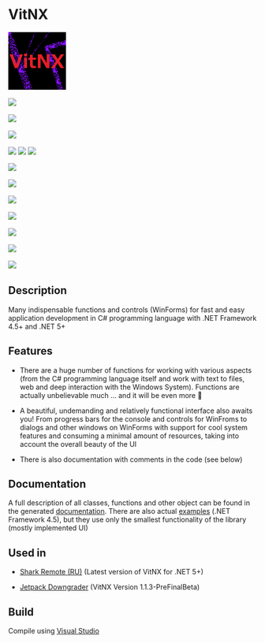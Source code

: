 # VitNX



![alt](https://github.com/Zalexanninev15/VitNX/raw/main/logo.png)



[![](https://img.shields.io/badge/OS-Windows-informational)](https://github.com/Zalexanninev15/VitNX)

[![](https://img.shields.io/badge/written_on-.NET_Framework_4.5-512BD4.svg?logo=dotnet)](https://dotnet.microsoft.com/download/dotnet-framework/net45)

[![](https://img.shields.io/badge/written_on-.NET_5-651DE5.svg?logo=dotnet)](https://dotnet.microsoft.com/download/dotnet/5.0)

[![](https://img.shields.io/badge/written_on-CSharp-239120.svg?logo=csharp)](https://github.com/Zalexanninev15/VitNX)
[![](https://img.shields.io/badge/Donate-FFDD00.svg?logo=buymeacoffee&logoColor=black)](https://z15.neocities.org/donate)
[![](https://img.shields.io/github/v/release/Zalexanninev15/VitNX.svg)](https://github.com/Zalexanninev15/VitNX/releases/latest)

[![](https://img.shields.io/github/downloads/Zalexanninev15/VitNX/total.svg)](https://github.com/Zalexanninev15/VitNX/releases)

[![](https://img.shields.io/nuget/v/VitNX3?logo=nuget)](https://www.nuget.org/packages/VitNX3)

[![](https://img.shields.io/nuget/dt/VitNX3?logo=nuget)](https://www.nuget.org/packages/VitNX3)

[![](https://img.shields.io/github/last-commit/Zalexanninev15/VitNX/main.svg)](https://github.com/Zalexanninev15/VitNX/commits/main)

[![](https://img.shields.io/github/stars/Zalexanninev15/VitNX.svg)](https://github.com/Zalexanninev15/VitNX/stargazers)

[![](https://img.shields.io/badge/license-MIT-blue.svg)](LICENSE)

[![](https://img.shields.io/badge/Donate-FFDD00.svg?logo=buymeacoffee&logoColor=black)](https://z15.neocities.org/donate)



## Description



Many indispensable functions and controls (WinForms) for fast and easy application development in C# programming language with .NET Framework 4.5+ and .NET 5+



## Features



- There are a huge number of functions for working with various aspects (from the C# programming language itself and work with text to files, web and deep interaction with the Windows System). Functions are actually unbelievable much ... and it will be even more 💖

- A beautiful, undemanding and relatively functional interface also awaits you! From progress bars for the console and controls for WinFroms to dialogs and other windows on WinForms with support for cool system features and consuming a minimal amount of resources, taking into account the overall beauty of the UI

- There is also documentation with comments in the code (see below)



## Documentation



A full description of all classes, functions and other object can be found in the generated [documentation](https://zalexanninev15.github.io/VitNX/). There are also actual [examples](https://github.com/Zalexanninev15/VitNX/tree/main/source/Examples_netframework45) (.NET Framework 4.5), but they use only the smallest functionality of the library (mostly implemented UI)



## Used in



* [Shark Remote (RU)](https://sharkremote.neocities.org/) (Latest version of VitNX for .NET 5+)

* [Jetpack Downgrader](https://github.com/Zalexanninev15/Jetpack-Downgrader) (VitNX Version 1.1.3-PreFinalBeta)



## Build



Compile using [Visual Studio](https://visualstudio.microsoft.com/vs)

